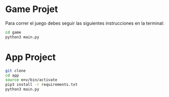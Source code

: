 # Game Projet

Para correr el juego debes seguir las siguientes instrucciones en la terminal:

```sh  
cd game
python3 main.py
```

# App Project

```sh  
git clone
cd app
source env/bin/activate
pip3 install -r requirements.txt
python3 main.py
```